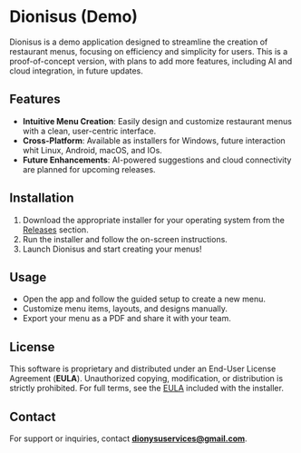 # Dionisus (Demo)

Dionisus is a demo application designed to streamline the creation of restaurant menus, focusing on efficiency and simplicity for users. This is a proof-of-concept version, with plans to add more features, including AI and cloud integration, in future updates.

## Features
- **Intuitive Menu Creation**: Easily design and customize restaurant menus with a clean, user-centric interface.
- **Cross-Platform**: Available as installers for Windows, future interaction whit Linux, Android, macOS, and IOs.
- **Future Enhancements**: AI-powered suggestions and cloud connectivity are planned for upcoming releases.

## Installation
1. Download the appropriate installer for your operating system from the [Releases](https://github.com/Arian-Space/crispy-potato/releases) section.
2. Run the installer and follow the on-screen instructions.
3. Launch Dionisus and start creating your menus!

## Usage
- Open the app and follow the guided setup to create a new menu.
- Customize menu items, layouts, and designs manually.
- Export your menu as a PDF and share it with your team.

## License
This software is proprietary and distributed under an End-User License Agreement (**EULA**). Unauthorized copying, modification, or distribution is strictly prohibited. For full terms, see the [EULA](LICENSE.txt) included with the installer.

## Contact
For support or inquiries, contact **dionysuservices@gmail.com**.
